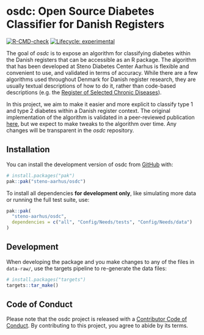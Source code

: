 # osdc: Open Source Diabetes Classifier for Danish Registers

<!-- badges: start -->

[![R-CMD-check](https://github.com/steno-aarhus/osdc/actions/workflows/build-package.yaml/badge.svg)](https://github.com/steno-aarhus/osdc/actions/workflows/build-package.yaml)
[![Lifecycle:
experimental](https://img.shields.io/badge/lifecycle-experimental-orange.svg)](https://lifecycle.r-lib.org/articles/stages.html#experimental)

<!-- badges: end -->

The goal of *osdc* is to expose an algorithm for classifying diabetes
within the Danish registers that can be accessible as an R package. The
algorithm that has been developed at Steno Diabetes Center Aarhus is
flexible and convenient to use, and validated in terms of accuracy.
While there are a few algorithms used throughout Denmark for Danish
register research, they are usually textual descriptions of how to do
it, rather than code-based descriptions (e.g. the [Register of Selected
Chronic
Diseases](https://www.esundhed.dk/-/media/Files/Publikationer/Emner/Operationer-og-diagnoser/Udvalgte-kroniske-sygdomme-svaere-psykiske-lidelser/Algoritmer-for-Udvalgte-Kroniske-Sygdomme-og-svre-psykiske-lidelser-RUKS-2022.ashx)).

In this project, we aim to make it easier and more explicit to classify
type 1 and type 2 diabetes within a Danish register context. The
original implementation of the algorithm is validated in a peer-reviewed
publication [here](https://doi.org/10.2147/clep.s407019), but we expect
to make tweaks to the algorithm over time. Any changes will be
transparent in the *osdc* repository.

## Installation

You can install the development version of osdc from
[GitHub](https://github.com/) with:

``` r
# install.packages("pak")
pak::pak("steno-aarhus/osdc")
```

To install all dependencies **for development only**, like simulating
more data or running the full test suite, use:

``` r
pak::pak(
  "steno-aarhus/osdc",
  dependencies = c("all", "Config/Needs/tests", "Config/Needs/data")
)
```

## Development

When developing the package and you make changes to any of the files in
`data-raw/`, use the targets pipeline to re-generate the data files:

``` r
# install.packages("targets")
targets::tar_make()
```

## Code of Conduct

Please note that the osdc project is released with a [Contributor Code
of
Conduct](https://contributor-covenant.org/version/2/1/CODE_OF_CONDUCT.html).
By contributing to this project, you agree to abide by its terms.
